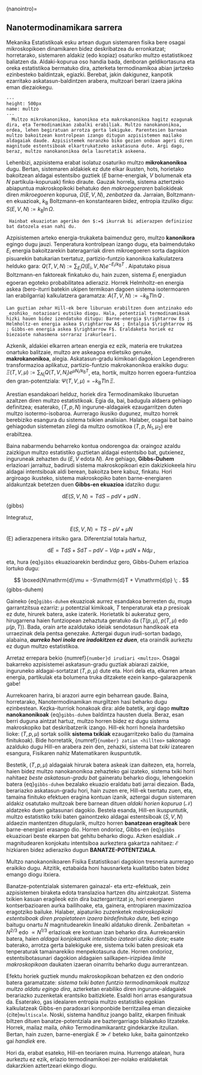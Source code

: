 (nanointro)=
## Nanotermodinamikara sarrera

Mekanika Estatistikoak esku artean dugun sistemaren fisika bere osagai mikroskopikoen dinamikaren bidez deskribatzea du erronkatzat; horretarako, sistemaren aldakiz (edo kopiaz) osaturiko multzo estatistikoez baliatzen da. Aldaki-kopurua oso handia bada, denboran geldikortasuna eta oreka estatistikoa bermatuko dira, azterketa termodinamikoa abian jartzeko ezinbesteko baldintzak, egiazki. Berebat, jakin dakigunez, kanpotik ezarritako askatasun-baldintzen arabera, multzoari berari izaera jakina eman diezaiokegu.

```{figure} multzoak.png
---
height: 500px
name: multzo
---
  Multzo mikrokanonikoa, kanonikoa eta makrokanonikoa hagitz ezagunak dira, eta Termodinamikan zabalki erabiliak. Multzo nanokanonikoa, ordea, lehen begiratuan arrotza gerta lekiguke. Parentesien barnean multzo bakoitzean kontrolpean izango ditugun azpisistemen mailako aldagaiak daude. Azpisistemek noranzko biko gezien ondoan ageri diren magnitude estentsiboak elkartrukatzeko askatasuna dute. Argi dago, beraz, multzo nanokanonikoa dela lauretatik askeena.
```

Lehenbizi, azpisistema erabat isolatuz osaturiko multzo __mikrokanonikoa__ dugu. Bertan, sistemaren aldakiek ez dute elkar ikusten, hots, horietako bakoitzean aldagai estentsibo guztiek ($E$ barne-energiak, $V$ bolumenak eta $N$ partikula-kopuruak) finko diraute. Gauzak horrela, sistema aztertzeko abiapuntua makroskopikoki behatuko den _makroegoeraren_ baliokideak diren _mikroegoeren_ kopurua, $\Omega(E,V,N)$, _zenbatzea_ da. Jarraian, Boltzmann-en ekuazioak, $k_{\mathrm{B}}$ Boltzmann-en konstantearen bidez, entropia itzuliko digu: $S(E,V,N) := k_{\mathrm{B}} \ln \Omega$.

```{admonition} Oharra
 Hainbat ekuaziotan ageriko den $:=$ ikurrak bi adierazpen definizioz bat datozela esan nahi du.
```
Azpisistemen arteko energia-trukaketa baimenduz gero, multzo __kanonikora__ egingo dugu jauzi. Tenperatura kontrolpean izango dugu, eta baimendutako $E_{i}$ energia bakoitzarekin bateragarriak diren mikroegoeren sorta dagokion pisuarekin batukarian txertatuz, partizio-funtzio kanonikoa kalkulatzera helduko gara: $Q(T,V,N) := \sum_{E_{i}} \Omega(E_{i},V,N) e^{-E_{i}/k_{\mathrm{B}}T}\;$. Aipatutako pisua Boltzmann-en faktoreak finkatuko du, hain zuzen, sistema $E_{i}$ energiadun egoeran egoteko probabilitatea adieraziz. Horrek Helmholtz-en energia askea (bero-iturri batekin ukipen termikoan dagoen sistema isotermoaren lan erabilgarria) kalkulatzera garamatza: $A(T,V,N) := -k_{\mathrm{B}}T\ln Q\;$.

```{admonition} __Argibide garrantzitsua__
Lan guztian zehar Hill-ek bere liburuan erabiltzen duen antzinako edo _ezohiko_ notazioari eutsiko diogu. Hala, potentzial termodinamikoak hizki hauen bidez izendatuko ditugu: Barne-energia $\rightarrow E$ ; Helmholtz-en energia askea $\rightarrow A$ ; Entalpia $\rightarrow H$ ; Gibbs-en energia askea $\rightarrow F$. Eraldaketa horiek ez biezaiote nahasmena sorraraz irakurleari.
```

Azkenik, aldakiei elkarren artean energia ez ezik, materia ere trukatzea onartuko balitzaie, multzo are askeagoa erdietsiko genuke, __makrokanonikoa__, alegia. Askatasun-gradu kimikoari dagokion Legendreren transformazioa aplikatuz, partizio-funtzio makrokanonikoa eraikiko dugu: $\Xi (T, V, \mu) := \sum_{N_{i}} Q(T,V,N_{i})e^{\mu N_{i}/k_{\mathrm{B}}T}$, eta, hortik, multzo horren egoera-funtzioa den gran-potentziala:  $\Psi (T,V,\mu) = -k_{\mathrm{B}}T\ln \Xi$.

Arestian esandakoari helduz, horiek dira Termodinamikako liburuetan azaltzen diren multzo estatistikoak. Egia da, bai, badugula aldaera gehiago definitzea; esaterako, $(T,p,N)$ ingurune-aldagaiek ezaugarritzen duten multzo isotermo-isobaroa. Aurrerago ikusiko dugunez, multzo horrek berebiziko esangura du sistema txikien analisian. Halaber, osagai bat baino gehiagodun sistemetan zilegi da multzo osmotikoa $(T,p,N_{1},\mu_{2})$ ere erabiltzea.

Baina nabarmendu beharreko kontua ondorengoa da: oraingoz azaldu zaizkigun multzo estatistiko guztietan aldagai estentsibo bat, gutxienez, inguruneak zehazten du ($E, V$ edota $N$). Are gehiago, __Gibbs-Duhem__ erlazioari jarraituz, badirudi sistema makroskopikoari ezin dakizkiokeela hiru aldagai intentsiboak aldi berean, bakoitza bere kabuz, finkatu. Hori argiroago ikusteko, sistema makroskopiko baten barne-energiaren aldakuntzak betetzen duen __Gibbs-en ekuazioa__ idatziko dugu:

$$
\mathrm{d}E(S,V,N) = T\mathrm{d}S - p\mathrm{d}V + \mu \mathrm{d}N \; .
$$ (gibbs)

Integratuz,

$$
E(S,V,N) = TS - pV + \mu N
$$ (E)
adierazpenera iritsiko gara. Diferentzial totala hartuz,

$$
\mathrm{d}E = T\mathrm{d}S + S\mathrm{d}T -p\mathrm{d}V - V\mathrm{d}p + \mu \mathrm{d}N + N \mathrm{d}\mu \; ,
$$

eta, hura {eq}`gibbs` ekuazioarekin berdinduz gero, Gibbs-Duhem erlazioa lortuko dugu:

$$
\boxed{N\mathrm{d}\mu = -S\mathrm{d}T + V\mathrm{d}p} \; .
$$ (gibbs-duhem)

Gaineko {eq}`gibbs-duhem` ekuazioak aurrez esandakoa berresten du, muga garrantzitsua ezarriz: $\mu$ potentzial kimikoak, $T$ tenperaturak eta $p$ presioak ez dute, hirurek batera, aske izaterik. Horietatik bi aukeratuz gero, hirugarrena haien funtziopean zehaztuta geratuko da ($T(p,\mu),\; p(T,\mu)$ edo $\mu (p,T)$). Bada, orain arte azaldutako ideiak sendotasun handikoak eta urraezinak dela pentsa genezake. Aztergai dugun irudi-sortan badago, alabaina, ___aurreko hori inola ere iradokitzen ez duen___, eta oraindik aurkeztu ez dugun multzo estatistikoa.

Arretaz errepara bekio {numref}`{number}d irudiari <multzo>`. Osagai bakarreko azpisistemei askatasun-gradu guztiak abiarazi zaizkie, inguruneko aldagai-sortatzat $(T,p,\mu)$ dute eta. Hori dela eta, elkarren artean energia, partikulak eta bolumena truka ditzakete ezein kanpo-galarazpenik gabe!

Aurrekoaren harira, bi arazori aurre egin beharrean gaude. Baina, horretarako, Nanotermodinamikan murgiltzen hasi beharko dugu ezinbestean. Kezka-iturriok honakoak dira: alde batetik, argi dago __multzo nanokanonikoak__ {eq}`gibbs-duhem` baldintza hausten duela. Beraz, esan berri duguna aintzat hartuz, multzo horren bidez ez dugu sistema makroskopiko bat deskribatzerik izango. Hill-ek horri honela ihardetsiko lioke: $(T,p,\mu)$ sortak soilik __sistema txikiak__ ezaugarritzeko balio du (tamaina finitukoak). Bide horretatik, {numref}`{number} zatian <hillteo>` sakonago azalduko dugu Hill-en arabera zein den, zehazki, sistema bat _txiki_ izatearen esangura, Fisikaren nahiz Matematikaren ikuspuntutik.

Bestetik, $(T,p,\mu)$ aldagaiak hirurak batera askeak izan daitezen, eta, horrela, haien bidez multzo nanokanonikoa zehazteko gai izateko, sistema txiki horri nahitaez _beste askatasun-gradu bat_ gaineratu beharko diogu, lehengoekin batera {eq}`gibbs-duhem` bezalako ekuazio eraldatu bati jarrai diezaion. Bada, berariazko askatasun-gradu hori, hain zuzen ere, Hill-ek txertatu zuen, eta, tamaina finituko efektuen eragina kontuan izanik, aztergai dugun sistemaren aldakiz osatutako multzoak bere barnean dituen _aldaki horien kopurua_ ($\mathcal{N}$) aldatzeko duen gaitasunari dagokio. Bestela esanda, Hill-en ikuspuntutik, multzo estatistiko txiki baten gainontzeko aldagai estentsiboak ($S, V, N$) aldaezin mantentzen ditugularik, multzo horren __banatzean eragiteak__ bere barne-energiari erasango dio. Horren ondorioz, Gibbs-en {eq}`gibbs`  ekuazioari beste ekarpen bat gehitu beharko diogu. Azken esaldiak $\mathcal{N}$ magnitudearen konjokatu intentsiboa aurkeztera gakartza nahitaez:  $\mathcal{E}$ hizkiaren bidez adieraziko dugun __BANATZE-POTENTZIALA__.

Multzo nanokanonikoaren Fisika Estatistikoari dagokion tresneria aurrerago eraikiko dugu. Aitzitik, eztabaida honi hausnarketa kualitatibo baten bidez emango diogu itxiera.

Banatze-potentzialak sistemaren gainazal- eta ertz-efektuak, zein azpisistemen biraketa edota translazioa hartzen ditu aintzakotzat. Sistema txikien kasuan eragileok ezin dira baztergarritzat jo, hori energiaren kontserbazioaren aurka bailihoake, eta, gainera, entropiaren maximizazioa eragotziko bailuke. Halaber, aipaturiko zuzenketek _makroskopikoki estentsiboak diren propietateen izaera birdefinituko dute_, beti ezingo baitugu onartu $N$ magnitudearekin linealki aldatuko direnik. Zenbaitetan $\propto N^{2/3}$ edo $\propto N^{1/3}$ erlazioak ere kontuan izan beharko dira. Aurrekoarekin batera, haien _aldagai konjokatuek intentsibo izateari utziko diote_; esate baterako, arrotza gerta balekiguke ere, sistema txiki baten presioak eta tenperaturak tamainarekiko menpekotasuna dute. Horren ondorioz, estentsibotasunari dagokion aldagaien sailkapen-irizpidea _limite makroskopikoan_ daukaten izaeran oinarritu beharko dugu aurrerantzean.

Efektu horiek guztiek mundu makroskopikoan behatzen ez den ondorio batera garamatzate: _sistema txiki baten funtzio termodinamikoak multzoz multzo aldatu egingo dira_, azterketan erabiliko diren ingurune-aldagaiek berariazko zuzenketak erantsiko baitizkiete. Esaldi hori arras esanguratsua da. Esaterako, gas idealaren entropia multzo estatistiko egokian kalkulatzeak Gibbs-en paradoxari konponbide berritzailea eman diezaioke {cite}`multiscale`. Noski, sistema handituz joango balitz, ekarpen finituak biltzen dituen banatze-potentziala are baztergarriago bilakatuko litzateke. Horrek, mailaz maila, _ohiko_ Termodinamikarantz gindekarzke itzulian. Bertan, hain zuzen, barne-energiak $E \gg \mathcal{E}$ beteko luke, baita gainontzeko gai _handiek_ ere.

Hori da, erabat esateko, Hill-en teoriaren muina. Hurrengo atalean, hura aurkeztu ez ezik, erlazio termodinamikoei zer-nolako eraldaketak dakarzkien aztertzeari ekingo diogu.  
